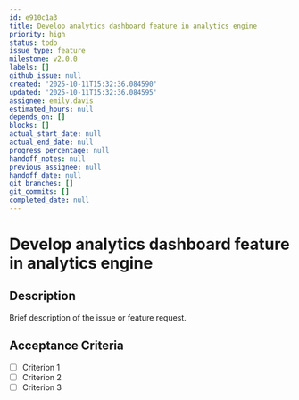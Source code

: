 ```yaml
---
id: e910c1a3
title: Develop analytics dashboard feature in analytics engine
priority: high
status: todo
issue_type: feature
milestone: v2.0.0
labels: []
github_issue: null
created: '2025-10-11T15:32:36.084590'
updated: '2025-10-11T15:32:36.084595'
assignee: emily.davis
estimated_hours: null
depends_on: []
blocks: []
actual_start_date: null
actual_end_date: null
progress_percentage: null
handoff_notes: null
previous_assignee: null
handoff_date: null
git_branches: []
git_commits: []
completed_date: null
---
```


# Develop analytics dashboard feature in analytics engine

## Description

Brief description of the issue or feature request.

## Acceptance Criteria

- [ ] Criterion 1
- [ ] Criterion 2
- [ ] Criterion 3